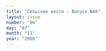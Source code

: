 ```yaml
---
title: "Сельские вести - Выпуск №86"
layout: issue
number: "86"
day: "07"
month: "11"
year: "2008"
---
```

